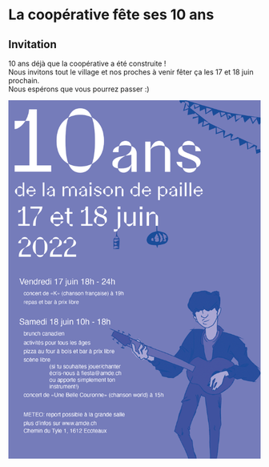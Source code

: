 # La coopérative fête ses 10 ans

## Invitation

10 ans déjà que la coopérative a été construite !  
Nous invitons tout le village et nos proches à venir fêter ça les 17 et 18 juin prochain.  
Nous espérons que vous pourrez passer :)


![affiche](img/affiche_10ans.png "l'affiche")
